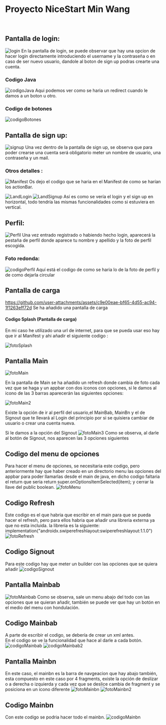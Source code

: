 # Proyecto NiceStart Min Wang
<br>

## Pantalla de login: 
![login](img/login.png)
En la pantalla de login, se puede observar que hay una opcion de hacer login directamente 
introduciendo el username y la contraseña o en caso de ser nuevo usuario, dandole al boton
de sign up podras crearte una cuenta.
### Codigo Java
![codigoJava](img/codigoLogin.png)
Aqui podemos ver como se haria un redirect cuando le damos a un boton u otro.
### Codigo de botones 
![codigoBotones](img/BotonesLogin.png)
## Pantalla de sign up:
![signup](img/signup.png)
Una vez dentro de la pantalla de sign up, se observa que para poder crearse una cuenta
será obligatorio meter un nombre de usuario, una contraseña y un mail. 

### Otros detalles :
![Manifest](img/Manifest.png)
Os dejo el codigo que se haria en el Manifest de como se harían los actionBar.

![LandLogin](img/LoginLand.png)
![LandSignup](img/SignupLand.png)
Así es como se vería el login y el sign up en horizontal, todo tendría las mismas
funcionalidades como si estuviera en vertical.
## Perfil:
![Perfil](img/perfil.png)
Una vez entrado registrado o habiendo hecho login, aparecerá la pestaña de
perfil donde aparece tu nombre y apellido y la foto de perfil escogida.

### Foto redonda:
![codigoPerfil](img/codigoPerfil.png)
Aquí está el codigo de como se haria lo de la foto de perfil y de como 
dejarla circular

## Pantalla de carga

https://github.com/user-attachments/assets/c9e00eae-bf65-4d55-ac94-1f1263eff72d
Se ha añadido una pantalla de carga

#### Codigo Splash (Pantalla de carga)
En mi caso he utilizado una url de internet, para que se pueda usar eso
hay que ir al Manifest y ahi añadir el siguiente codigo :
<uses-permission android:name="android.permission.INTERNET" />

![fotoSplash](img/codigoSplash.png)
## Pantalla Main
![fotoMain](img/Main1.png)

En la pantalla de Main se ha añadido un refresh donde cambia de foto
cada vez que se haga y un appbar con dos iconos con opciones,
si le damos al icono de las 3 barras aparecerán las siguientes opciones:

![fotoMain2](img/Main2.png)

Existe la opción de ir al perfil del usuario,el MainBab, MainBn y el de Signout que te llevará
al Login del principio por si se quisiera cambiar de usuario o crear 
una cuenta nueva.

Si le damos a la opción del Signout
![fotoMain3](img/Main3.png)
Como se observa, al darle al botón de Signout, nos aparecen las 3 
opciones siguientes
## Codigo del menu de opciones
Para hacer el menu de opciones, se necesitaria este codigo, pero anteriormente hay que
haber creado en un directorio menu las opciones del appbar para poder llamarlas desde
el main de java, en dicho codigo faltaria el return que seria  return super.onOptionsItemSelected(item);
y cerrar la llave del public boolean.
![fotoMenu](img/CodigoMenu.png)
## Codigo Refresh
Este codigo es el que habria que escribir en el main para que se pueda
hacer el refresh, pero para ellos habria que añadir una libreria externa
ya que no esta incluida. la libreria es la siguiente:
implementation("androidx.swiperefreshlayout:swiperefreshlayout:1.1.0")
![fotoRefresh](img/CodigoMain2.png)

## Codigo Signout
Para este codigo hay que meter un builder con las opciones que se quiera
añadir
![codigoSignout](img/CodigoMain1.png)


## Pantalla Mainbab
![fotoMainbab](img/Mainbab.png)
Como se observa, sale un menu abajo del todo con las opciones que se
quieran añadir, también se puede ver que hay un botón en el medio del menu
con hondulación.


## Codigo Mainbab
A parte de escribir el codigo, se debería de crear un xml antes.        
En el codigo se ve la funcionalidad que hace al darle a cada botón.
![codigoMainbab](img/Mainbab1.png)
![codigoMainbab2](img/Mainbab2.png)

## Pantalla Mainbn
En este caso, el mainbn es la barra de navgeacion que hay abajo también,
esta compuesto en este caso por 4 fragments, existe la opción de 
deslizar o a derecha o izquierda y cada vez que se deslice cambia de
fragment y se posiciona en un icono diferente
![fotoMainbn](img/Mainbn.png)
![fotoMainbn2](img/Mainbn2.png)

## Codigo Mainbn
Con este codigo se podria hacer todo el mainbn.
![codigoMainbn](img/Mainbn1.png)







